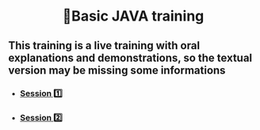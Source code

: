 <h1 align="center">
    🍵Basic JAVA training
</h1>

<h2>This training is a live training with oral explanations and demonstrations, so the textual version may be missing some informations</h2>

- <h3><a href="https://github.com/philippepeter/basic-java-training/blob/main/Session1.md">Session 1️⃣</a></h3>
- <h3><a href="https://github.com/philippepeter/basic-java-training/blob/main/Session2.md">Session 2️⃣</a></h3>
